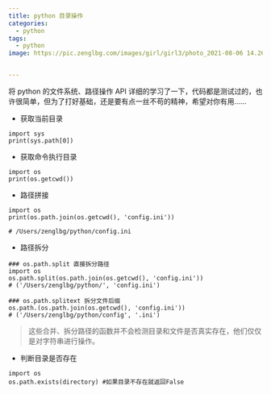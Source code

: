 ```yaml
---
title: python 目录操作
categories:
  - python
tags:
  - python
image: https://pic.zenglbg.com/images/girl/girl3/photo_2021-08-06 14.26.51.jpeg


---
```


将 python 的文件系统、路径操作 API 详细的学习了一下，代码都是测试过的，也许很简单，但为了打好基础，还是要有点一丝不苟的精神，希望对你有用……

- 获取当前目录

```
import sys
print(sys.path[0])
```

- 获取命令执行目录

```
import os
print(os.getcwd())
```

- 路径拼接

```
import os
print(os.path.join(os.getcwd(), 'config.ini'))

# /Users/zenglbg/python/config.ini
```

- 路径拆分

```
### os.path.split 直接拆分路径
import os
os.path.split(os.path.join(os.getcwd(), 'config.ini'))
# ('/Users/zenglbg/python/', 'config.ini')

### os.path.splitext 拆分文件后缀
os.path.(os.path.join(os.getcwd(), 'config.ini'))
# ('/Users/zenglbg/python/config', '.ini')
```

> 这些合并、拆分路径的函数并不会检测目录和文件是否真实存在，他们仅仅是对字符串进行操作。

- 判断目录是否存在

```
import os
os.path.exists(directory) #如果目录不存在就返回False
```
